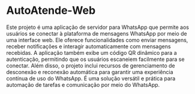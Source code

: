 # AutoAtende-Web
 Este projeto é uma aplicação de servidor para WhatsApp que permite aos usuários se conectar à plataforma de mensagens WhatsApp por meio de uma interface web. Ele oferece funcionalidades como enviar mensagens, receber notificações e interagir automaticamente com mensagens recebidas. A aplicação também exibe um código QR dinâmico para a autenticação, permitindo que os usuários escaneiem facilmente para se conectar. Além disso, o projeto inclui recursos de gerenciamento de desconexão e reconexão automática para garantir uma experiência contínua de uso do WhatsApp. É uma solução versátil e prática para automação de tarefas e comunicação por meio do WhatsApp.
